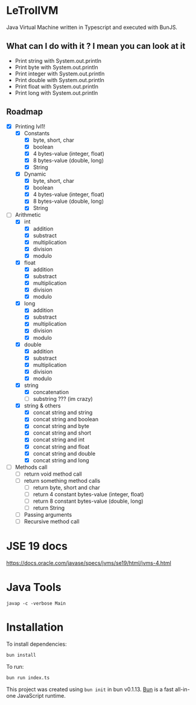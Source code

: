 # LeTrollVM

Java Virtual Machine written in Typescript and executed with BunJS.

## What can I do with it ? I mean you can look at it

- Print string with System.out.println
- Print byte with System.out.println
- Print integer with System.out.println
- Print double with System.out.println
- Print float with System.out.println
- Print long with System.out.println

## Roadmap

- [x] Printing lvl1!
  - [x] Constants
    - [x] byte, short, char
    - [x] boolean
    - [x] 4 bytes-value (integer, float)
    - [x] 8 bytes-value (double, long)
    - [x] String
  - [x] Dynamic
    - [x] byte, short, char
    - [x] boolean
    - [x] 4 bytes-value (integer, float)
    - [x] 8 bytes-value (double, long)
    - [x] String
- [ ] Arithmetic
  - [x] int
    - [x] addition
    - [x] substract
    - [x] multiplication
    - [x] division
    - [x] modulo
  - [x] float
    - [x] addition
    - [x] substract
    - [x] multiplication
    - [x] division
    - [x] modulo
  - [x] long
    - [x] addition
    - [x] substract
    - [x] multiplication
    - [x] division
    - [x] modulo
  - [x] double
    - [x] addition
    - [x] substract
    - [x] multiplication
    - [x] division
    - [x] modulo
  - [x] string
    - [x] concatenation
    - [ ] substring ??? (im crazy)
  - [x] string & others
    - [x] concat string and string
    - [x] concat string and boolean
    - [x] concat string and byte
    - [x] concat string and short
    - [x] concat string and int
    - [x] concat string and float
    - [x] concat string and double
    - [x] concat string and long
- [ ] Methods call
  - [ ] return void method call
  - [ ] return something method calls
    - [ ] return byte, short and char
    - [ ] return 4 constant bytes-value (integer, float)
    - [ ] return 8 constant bytes-value (double, long)
    - [ ] return String
  - [ ] Passing arguments
  - [ ] Recursive method call

# JSE 19 docs

https://docs.oracle.com/javase/specs/jvms/se19/html/jvms-4.html

# Java Tools

```shell
javap -c -verbose Main
```

# Installation

To install dependencies:

```bash
bun install
```

To run:

```bash
bun run index.ts
```

This project was created using `bun init` in bun v0.1.13. [Bun](https://bun.sh) is a fast all-in-one JavaScript runtime.
